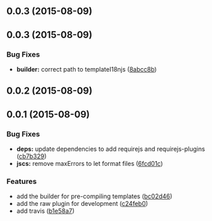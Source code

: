<a name="0.0.3"></a>
## 0.0.3 (2015-08-09)




<a name="0.0.3"></a>
## 0.0.3 (2015-08-09)


### Bug Fixes

* **builder:** correct path to templateI18njs ([8abcc8b](https://github.com/yoannmoinet/requirejs-i18njs/commit/8abcc8b))



<a name="0.0.2"></a>
## 0.0.2 (2015-08-09)




<a name="0.0.1"></a>
## 0.0.1 (2015-08-09)


### Bug Fixes

* **deps:** update dependencies to add requirejs and requirejs-plugins ([cb7b329](https://github.com/yoannmoinet/requirejs-i18njs/commit/cb7b329))
* **jscs:** remove maxErrors to let format files ([6fcd01c](https://github.com/yoannmoinet/requirejs-i18njs/commit/6fcd01c))

### Features

* add the builder for pre-compiling templates ([bc02d46](https://github.com/yoannmoinet/requirejs-i18njs/commit/bc02d46))
* add the raw plugin for development ([c24feb0](https://github.com/yoannmoinet/requirejs-i18njs/commit/c24feb0))
* add travis ([b1e58a7](https://github.com/yoannmoinet/requirejs-i18njs/commit/b1e58a7))



